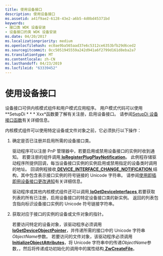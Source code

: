 ```yaml
---
title: 使用设备接口
description: 使用设备接口
ms.assetid: a41f9ae2-6128-43e2-a6b5-4d0bd45371bd
keywords:
- 接口类 WDK 设备安装
- 设备接口的类 WDK 设备安装
ms.date: 04/20/2017
ms.localizationpriority: medium
ms.openlocfilehash: ec0ae9ba565aad37e6c5312ce6353bfb29d6ced2
ms.sourcegitcommit: 0cc5051945559a242d941a6f2799d161d8eba2a7
ms.translationtype: MT
ms.contentlocale: zh-CN
ms.lasthandoff: 04/23/2019
ms.locfileid: "63339452"
---
```

# <a name="using-a-device-interface"></a>使用设备接口





设备接口可供内核模式组件和用户模式应用程序。 用户模式代码可以使用 **SetupDi * * * Xxx*函数要了解有关注册，启用设备接口。 请参阅[SetupDi 设备接口函数](using-device-installation-functions.md#ddk-setupdi-device-interface-functions-dg)有关详细信息。

内核模式组件可以使用特定设备或文件对象之前，它必须执行以下操作：

1.  确定是否已注册并启用所需的设备接口类。

    驱动程序可以注册 PnP 管理器中，若要启用或禁用设备接口的实例时收到通知。 若要注册的组件调用[ **IoRegisterPlugPlayNotification**](https://msdn.microsoft.com/library/windows/hardware/ff549526)。 此例程存储驱动程序所提供回调，每当设备接口实例的实例启用或禁用指定的设备类时调用的地址。 回调例程接收[ **DEVICE_INTERFACE_CHANGE_NOTIFICATION** ](https://msdn.microsoft.com/library/windows/hardware/ff543134)结构，其中包含表示接口实例的符号链接的 Unicode 字符串。 请参阅[使用即插即用设备接口更改通知](https://msdn.microsoft.com/library/windows/hardware/ff565474)有关详细信息。

    驱动程序或其他内核模式组件还可以调用[ **IoGetDeviceInterfaces** ](https://msdn.microsoft.com/library/windows/hardware/ff549186)若要获取列表的所有已注册，启用设备接口的特定设备接口类的新实例。 返回的列表包含指向标识设备接口实例的 Unicode 符号链接字符串。

2.  获取对应于接口的实例的设备或文件对象的指针。

    若要访问特定的设备对象，该驱动程序必须调用[ **IoGetDeviceObjectPointer**](https://msdn.microsoft.com/library/windows/hardware/ff549198)，并传递所需的接口中的 Unicode 字符串*ObjectName*参数。 若要访问的文件对象，该驱动程序必须调用[ **InitializeObjectAttributes**](https://msdn.microsoft.com/library/windows/hardware/ff547804)，将 Unicode 字符串中的传递*ObjectName*参数，，然后将传递成功初始化的调用中的属性结构[ **ZwCreateFile**](https://msdn.microsoft.com/library/windows/hardware/ff566424)。

 

 





